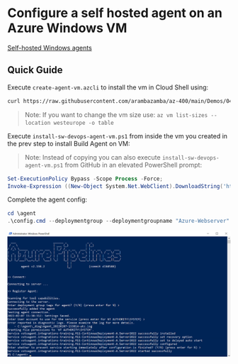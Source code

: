 # Configure a self hosted agent on an Azure Windows VM

[Self-hosted Windows agents](https://docs.microsoft.com/en-us/azure/devops/pipelines/agents/v2-windows?view=azure-devops)

## Quick Guide

Execute `create-agent-vm.azcli` to install the vm in Cloud Shell using:

```bash
curl https://raw.githubusercontent.com/arambazamba/az-400/main/Demos/04-AzurePipelines/Demo-06/create-agent-vm.sh | bash
```

> Note: If you want to change the vm size use: `az vm list-sizes --location westeurope -o table`

Execute `install-sw-devops-agent-vm.ps1` from inside the vm you created in the prev step to install Build Agent on VM:

> Note: Instead of copying you can also execute `install-sw-devops-agent-vm.ps1` from GitHub in an elevated PowerShell prompt:

```powershell
Set-ExecutionPolicy Bypass -Scope Process -Force;
Invoke-Expression ((New-Object System.Net.WebClient).DownloadString('https://raw.githubusercontent.com/arambazamba/az-400/main/Demos/04-AzurePipelines/Demo-06/install-sw-devops-agent-vm.ps1'))
```

Complete the agent config:

```PowerShell
cd \agent
.\config.cmd --deploymentgroup --deploymentgroupname "Azure-Webserver" --agent $env:COMPUTERNAME --runasservice --work '_work' --url 'https://dev.azure.com/integrations-training/' --projectname 'M11-ContinousDeployment' --auth PAT --token exaymaqys....
```

![config-agent.jpg](_images/config-agent.jpg)
